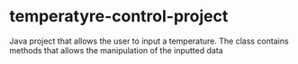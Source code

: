 # temperatyre-control-project
Java project that allows the user to input a temperature. The class contains methods that allows the manipulation of the inputted data
